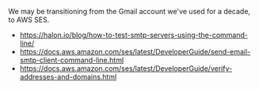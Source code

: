 We may be transitioning from the Gmail account we've used for a decade,
to AWS SES.

- https://halon.io/blog/how-to-test-smtp-servers-using-the-command-line/
- https://docs.aws.amazon.com/ses/latest/DeveloperGuide/send-email-smtp-client-command-line.html
- https://docs.aws.amazon.com/ses/latest/DeveloperGuide/verify-addresses-and-domains.html
